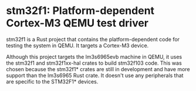 # stm32f1: Platform-dependent Cortex-M3 QEMU test driver

stm32f1 is a Rust project that contains the platform-dependent code
for testing the system in QEMU.  It targets a Cortex-M3 device.

Although this project targets the lm3s6965evb machine in QEMU, it uses
the stm32f1 and stm32f1xx-hal crates to build stm32f103 code.  This
was chosen because the stm32f1* crates are still in development and
have more support than the lm3s6965 Rust crate.  It doesn't use any
peripherals that are specific to the STM32F1* devices.

